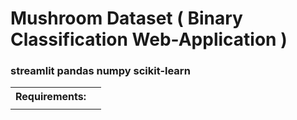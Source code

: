 # Mushroom Dataset ( Binary Classification Web-Application )
<h3>
<table>
  
  <th> Requirements: </th>
  <td>
  <tr> streamlit </tr>
  <tr> pandas </tr>
  <tr> numpy </tr>
  <tr> scikit-learn</tr>
  <td>
    </table>
  </h3>
    
